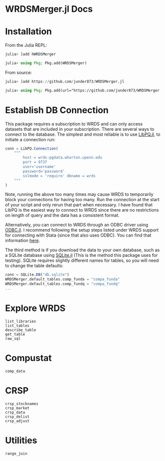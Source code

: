 # WRDSMerger.jl Docs

# Installation
From the Julia REPL:
```julia
julia> ]add hWRDSMerger
```

```julia
julia> using Pkg; Pkg.add(WRDSMerger)
```

From source:
```julia
julia> ]add https://github.com/junder873/WRDSMerger.jl
```

```julia
julia> using Pkg; Pkg.add(url="https://github.com/junder873/WRDSMerger.jl")
```

# Establish DB Connection
This package requires a subscription to WRDS and can only access datasets that are included in your subscription. There are several ways to connect to the database. The simplest and most reliable is to use [LibPQ.jl](https://github.com/invenia/LibPQ.jl), to initiate a connection run:

```julia
conn = LibPQ.Connection(
    """
        host = wrds-pgdata.wharton.upenn.edu 
        port = 9737
        user='username' 
        password='password'
        sslmode = 'require' dbname = wrds
    """
)
```

Note, running the above too many times may cause WRDS to temporarily block your connections for having too many. Run the connection at the start of your script and only rerun that part when necessary. I have found that LibPQ is the easiest way to connect to WRDS since there are no restrictions on length of query and the data has a consistent format.

Alternatively, you can connect to WRDS through an ODBC driver using [ODBC.jl](https://github.com/JuliaDatabases/ODBC.jl). I recommend following the setup steps listed under WRDS support for connecting with Stata (since that also uses ODBC). You can find that information [here](https://wrds-www.wharton.upenn.edu/pages/support/programming-wrds/programming-stata/stata-from-your-computer/).

The third method is if you download the data to your own database, such as a SQLite database using [SQLite.jl](https://github.com/JuliaDatabases/SQLite.jl) (This is the method this package uses for testing). SQLite requires slightly different names for tables, so you will need to change the table defaults:

```julia
conn = SQLite.DB("db.sqlite")
WRDSMerger.default_tables.comp_funda = "compa_funda"
WRDSMerger.default_tables.comp_fundq = "compa_fundq"
...
```

# Explore WRDS
```@docs
list_libraries
list_tables
describe_table
get_table
raw_sql
```


# Compustat
```@docs
comp_data
```

# CRSP
```@docs
crsp_stocknames
crsp_market
crsp_data
crsp_delist
crsp_adjust
```

# Utilities
```@docs
range_join
```
